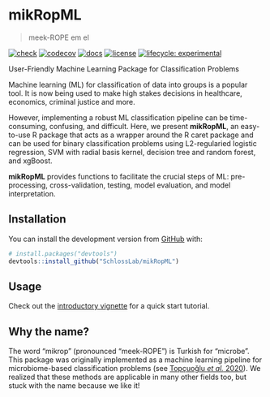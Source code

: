 
<!-- README.md is generated from README.Rmd. Please edit that file -->

# mikRopML

> meek-ROPE em el

<!-- badges: start -->

[![check](https://github.com/SchlossLab/mikRopML/workflows/check/badge.svg)](https://github.com/SchlossLab/mikRopML/actions)
[![codecov](https://codecov.io/gh/SchlossLab/mikRopML/branch/master/graph/badge.svg)](https://codecov.io/gh/SchlossLab/mikRopML)
[![docs](https://img.shields.io/badge/docs-here-brightgreen)](http://www.schlosslab.org/mikRopML/)
[![license](https://img.shields.io/badge/license-MIT-blue.svg)](https://github.com/SchlossLab/mikRopML/LICENSE)
[![lifecycle:
experimental](https://img.shields.io/badge/lifecycle-experimental-orange.svg)](https://www.tidyverse.org/lifecycle/#experimental)
<!-- badges: end -->

User-Friendly Machine Learning Package for Classification Problems

Machine learning (ML) for classification of data into groups is a popular tool. It is now being used to make high stakes decisions in healthcare, economics, criminal justice and more.

However, implementing a robust ML classification pipeline can be time-consuming, confusing, and difficult. Here, we present __mikRopML__, an easy-to-use R package that acts as a wrapper around the R caret package and can be used for binary classification problems using L2-regularied logistic regression, SVM with radial basis kernel, decision tree and random forest, and xgBoost.

__mikRopML__ provides functions to facilitate the crucial steps of ML: pre-processing, cross-validation, testing, model evaluation, and model interpretation.




## Installation

You can install the development version from
[GitHub](https://github.com/) with:

``` r
# install.packages("devtools")
devtools::install_github("SchlossLab/mikRopML")
```

## Usage

Check out the [introductory
vignette](http://www.schlosslab.org/mikRopML/articles/introduction.html)
for a quick start tutorial.

## Why the name?

The word “mikrop” (pronounced “meek-ROPE”) is Turkish for “microbe”.
This package was originally implemented as a machine learning pipeline
for microbiome-based classification problems (see [Topçuoğlu *et al.*
2020](https://doi.org/10.1128/mBio.00434-20)). We realized that these
methods are applicable in many other fields too, but stuck with the name
because we like it\!

